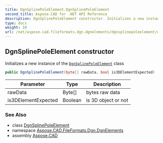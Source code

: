 ```yaml
---
title: DgnSplinePoleElement.DgnSplinePoleElement
second_title: Aspose.CAD for .NET API Reference
description: DgnSplinePoleElement constructor. Initializes a new instance of the DgnSplinePoleElement class
type: docs
weight: 10
url: /net/aspose.cad.fileformats.dgn.dgnelements/dgnsplinepoleelement/dgnsplinepoleelement/
---
```

## DgnSplinePoleElement constructor

Initializes a new instance of the [`DgnSplinePoleElement`](../) class

```csharp
public DgnSplinePoleElement(byte[] rawData, bool is3DElementExpected)
```

| Parameter | Type | Description |
| --- | --- | --- |
| rawData | Byte[] | bytes raw data |
| is3DElementExpected | Boolean | is 3D object or not |

### See Also

* class [DgnSplinePoleElement](../)
* namespace [Aspose.CAD.FileFormats.Dgn.DgnElements](../../dgnsplinepoleelement/)
* assembly [Aspose.CAD](../../../)


